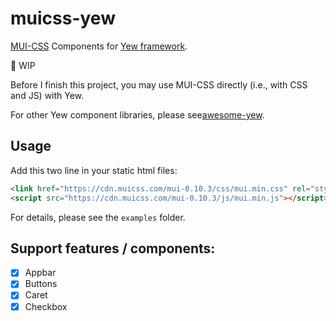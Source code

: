 # muicss-yew

[MUI-CSS](https://github.com/muicss/mui) Components for [Yew framework](https://github.com/yewstack/yew).

:construction: WIP

Before I finish this project, you may use MUI-CSS directly (i.e., with CSS and JS) with Yew.

For other Yew component libraries, please see[awesome-yew](https://github.com/jetli/awesome-yew#component-libraries).

## Usage

Add this two line in your static html files:

```html
<link href="https://cdn.muicss.com/mui-0.10.3/css/mui.min.css" rel="stylesheet" type="text/css" />
<script src="https://cdn.muicss.com/mui-0.10.3/js/mui.min.js"></script>
```

For details, please see the `examples` folder.

## Support features / components:

- [x] Appbar
- [x] Buttons
- [x] Caret
- [x] Checkbox